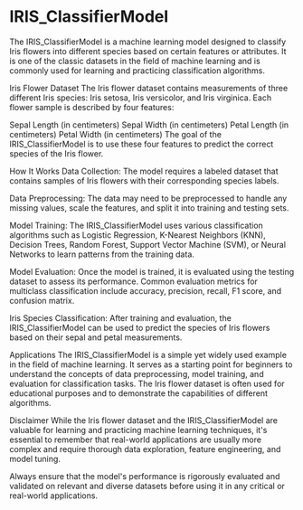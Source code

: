 # IRIS_ClassifierModel
The IRIS_ClassifierModel is a machine learning model designed to classify Iris flowers into different species based on certain features or attributes. It is one of the classic datasets in the field of machine learning and is commonly used for learning and practicing classification algorithms.

Iris Flower Dataset
The Iris flower dataset contains measurements of three different Iris species: Iris setosa, Iris versicolor, and Iris virginica. Each flower sample is described by four features:

Sepal Length (in centimeters)
Sepal Width (in centimeters)
Petal Length (in centimeters)
Petal Width (in centimeters)
The goal of the IRIS_ClassifierModel is to use these four features to predict the correct species of the Iris flower.

How It Works
Data Collection: The model requires a labeled dataset that contains samples of Iris flowers with their corresponding species labels.

Data Preprocessing: The data may need to be preprocessed to handle any missing values, scale the features, and split it into training and testing sets.

Model Training: The IRIS_ClassifierModel uses various classification algorithms such as Logistic Regression, K-Nearest Neighbors (KNN), Decision Trees, Random Forest, Support Vector Machine (SVM), or Neural Networks to learn patterns from the training data.

Model Evaluation: Once the model is trained, it is evaluated using the testing dataset to assess its performance. Common evaluation metrics for multiclass classification include accuracy, precision, recall, F1 score, and confusion matrix.

Iris Species Classification: After training and evaluation, the IRIS_ClassifierModel can be used to predict the species of Iris flowers based on their sepal and petal measurements.

Applications
The IRIS_ClassifierModel is a simple yet widely used example in the field of machine learning. It serves as a starting point for beginners to understand the concepts of data preprocessing, model training, and evaluation for classification tasks. The Iris flower dataset is often used for educational purposes and to demonstrate the capabilities of different algorithms.

Disclaimer
While the Iris flower dataset and the IRIS_ClassifierModel are valuable for learning and practicing machine learning techniques, it's essential to remember that real-world applications are usually more complex and require thorough data exploration, feature engineering, and model tuning.

Always ensure that the model's performance is rigorously evaluated and validated on relevant and diverse datasets before using it in any critical or real-world applications.

